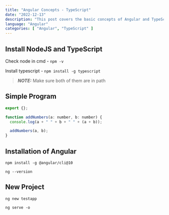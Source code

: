 ```yaml
---
title: "Angular Concepts - TypeScript"
date: "2022-12-13"
description: "This post covers the basic concepts of Angular and TypeScript to get started with Angular framework."
language: "Angular"
categories: [ "Angular", "TypeScript" ]
---
```


## Install NodeJS and TypeScript

Check node in cmd - `npm -v`

Install typescript - `npm install -g typescript`

> **_NOTE:_** Make sure both of them are in path

## Simple Program

```javascript
export {};

function addNumbers(a: number, b: number) {
  console.log(a + " " + b + " " + (a + b));

  addNumbers(a, b);
}
```

## Installation of Angular

`npm install -g @angular/cli@10`

`ng --version`

## New Project

`ng new testapp`

`ng serve -o`
